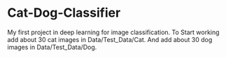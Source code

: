 # Cat-Dog-Classifier
My first project in deep learning for image classification.
To Start working add about 30 cat images in Data/Test_Data/Cat.
And add about 30 dog images in Data/Test_Data/Dog.
